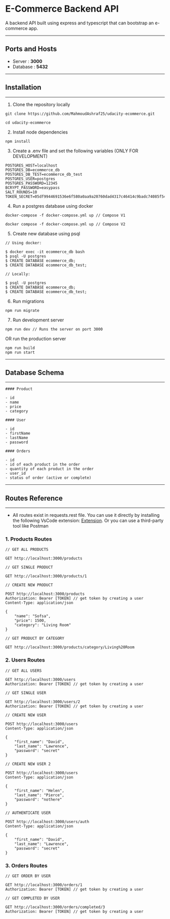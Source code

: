 # E-Commerce Backend API

A backend API built using express and typescript that can bootstrap an e-commerce app.

---

## Ports and Hosts

- Server : **3000**
- Database : **5432**

---

## Installation

---

1. Clone the repository locally

```
git clone https://github.com/MahmoudAshraf25/udacity-ecommerce.git

cd udacity-ecommerce
```

2. Install node dependencies

```
npm install
```

3. Create a .env file and set the following variables (ONLY FOR DEVELOPMENT)

```
POSTGRES_HOST=localhost
POSTGRES_DB=ecommerce_db
POSTGRES_DB_TEST=ecommerce_db_test
POSTGRES_USER=postgres
POSTGRES_PASSWORD=12345
BCRYPT_PASSWORD=easypass
SALT_ROUNDS=10
TOKEN_SECRET=05df9944691536e6f580a0aa9a20760dad4317c46414c9badc74085f54312626bfd12a9d22b24b8e4e0ca77fecb33c8d1b75c71d86fd7bebf832e5d8faec9118
```

4. Run a postgres database using docker

```
docker-compose -f docker-compose.yml up // Compose V1

docker compose -f docker-compose.yml up // Compose V2
```

5. Create new database using psql

```
// Using docker:

$ docker exec -it ecommerce_db bash
$ psql -U postgres
$ CREATE DATABASE ecommerce_db;
$ CREATE DATABASE ecommerce_db_test;

// Locally:

$ psql -U postgres
$ CREATE DATABASE ecommerce_db;
$ CREATE DATABASE ecommerce_db_test;
```

6. Run migrations

```
npm run migrate
```

7. Run development server

```
npm run dev // Runs the server on port 3000
```

OR run the production server

```
npm run build
npm run start
```

---

## Database Schema

---

```
#### Product

- id
- name
- price
- category

#### User

- id
- firstName
- lastName
- password

#### Orders

- id
- id of each product in the order
- quantity of each product in the order
- user_id
- status of order (active or complete)
```

---

## Routes Reference

---

- All routes exist in requests.rest file. You can use it directly by installing the following VsCode extension: [Extension](https://marketplace.visualstudio.com/items?itemName=humao.rest-client). Or you can use a third-party tool like Postman

### 1. Products Routes

```
// GET ALL PRODUCTS

GET http://localhost:3000/products

// GET SINGLE PRODUCT

GET http://localhost:3000/products/1

// CREATE NEW PRODUCT

POST http://localhost:3000/products
Authorization: Bearer [TOKEN] // get token by creating a user
Content-Type: application/json

{
    "name": "Sofsa",
    "price": 1500,
    "category": "Living Room"
}

// GET PRODUCT BY CATEGORY

GET http://localhost:3000/products/category/Living%20Room
```

### 2. Users Routes

```
// GET ALL USERS

GET http://localhost:3000/users
Authorization: Bearer [TOKEN] // get token by creating a user

// GET SINGLE USER

GET http://localhost:3000/users/2
Authorization: Bearer [TOKEN] // get token by creating a user

// CREATE NEW USER

POST http://localhost:3000/users
Content-Type: application/json

{
    "first_name": "David",
    "last_name": "Lawrence",
    "password": "secret"
}

// CREATE NEW USER 2

POST http://localhost:3000/users
Content-Type: application/json

{
    "first_name": "Helen",
    "last_name": "Pierce",
    "password": "nothere"
}

// AUTHENTICATE USER

POST http://localhost:3000/users/auth
Content-Type: application/json

{
    "first_name": "David",
    "last_name": "Lawrence",
    "password": "secret"
}
```

### 3. Orders Routes

```
// GET ORDER BY USER

GET http://localhost:3000/orders/1
Authorization: Bearer [TOKEN] // get token by creating a user

// GET COMPLETED BY USER

GET http://localhost:3000/orders/completed/3
Authorization: Bearer [TOKEN] // get token by creating a user
```
